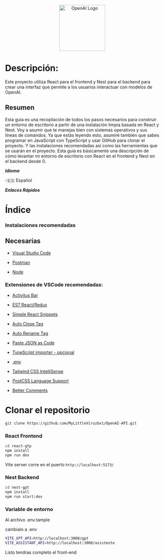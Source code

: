 <p align="center">
  <a href="https://docs.docker.com/" target="blank"><img src="https://devtalles.com/images/openai-white-shadow.png" width="150" height="150" alt="OpenAI Logo" /></a>
</p>

# Descripción:

Este proyecto utiliza React para el frontend y Nest para el backend para crear una interfaz que permite a los usuarios interactuar con modelos de OpenAI.

## Resumen

Esta guía es una recopilación de todos los pasos necesarios para construir un entorno de escritorio a partir de una instalación limpia basada en React y Nest. Voy a asumir que te manejas bien con sistemas operativos y sus líneas de comandos. Ya que estás leyendo esto, asumiré también que sabes programar en JavaScript con TypeScript y usar GitHub para clonar el proyecto. Y las instalaciones recomendadas así como las herramientas que se usarán en el proyecto. Esta guía es básicamente una descripción de cómo levantar mi entorno de escritorio con React en el frontend y Nest en el backend desde 0.

***Idioma***

-🇪🇸 Español

***Enlaces  Rápidos***

# Índice

### Instalaciones recomendadas

## Necesarias

* [Visual Studio Code](https://code.visualstudio.com/)

* [Postman](https://www.postman.com/downloads/)

* [Node](https://nodejs.org/en)



### Extensiones de VSCode recomendadas:

* [Activitus Bar](https://marketplace.visualstudio.com/items?itemName=Gruntfuggly.activitusbar)

* [ES7 React/Redux](https://marketplace.visualstudio.com/items?itemName=dsznajder.es7-react-js-snippets)

* [Simple React Snippets](https://marketplace.visualstudio.com/items?itemName=burkeholland.simple-react-snippets)

* [Auto Close Tag](https://marketplace.visualstudio.com/items?itemName=formulahendry.auto-close-tag)

* [Auto Rename Tag](https://marketplace.visualstudio.com/items?itemName=formulahendry.auto-rename-tag)

* [Paste JSON as Code](https://marketplace.visualstudio.com/items?itemName=quicktype.quicktype)

* [TypeScript importer - opcional](https://marketplace.visualstudio.com/items?itemName=pmneo.tsimporter)

* [.env](https://marketplace.visualstudio.com/items?itemName=mikestead.dotenv)

* [Tailwind CSS IntelliSense](https://marketplace.visualstudio.com/items?itemName=bradlc.vscode-tailwindcss)

* [PostCSS Language Support](https://marketplace.visualstudio.com/items?itemName=csstools.postcss)

* [Better Comments](https://marketplace.visualstudio.com/items?itemName=aaron-bond.better-comments)

# Clonar el repositorio

```bash
git clone https://github.com/MyLittleViruzbx1/OpenAI-API.git

```

### React Frontend

```bash
cd react-gtp
npm install
npm run dev
```

Vite server corre en el puerto ```http://localhost:5173/```

### Nest Backend

```bash
cd nest-gpt
npm install
npm run start:dev
```

### Variable de entorno
Al archivo 
  .env.tample

cambialo a .env
```bash
VITE_GPT_API=http://localhost:3000/gpt
VITE_ASSISTANT_API=http://localhost:3000/asistente
```

Listo tendras completo el front-end
